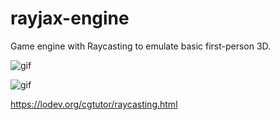 # rayjax-engine

Game engine with Raycasting to emulate basic first-person 3D.

![gif](https://github.com/kevinmkchin/kevinmkchin.github.io/blob/master/raycasting/rayjax-alt.gif)

![gif](https://github.com/kevinmkchin/kevinmkchin.github.io/blob/master/raycasting/rayjax.gif)

https://lodev.org/cgtutor/raycasting.html
